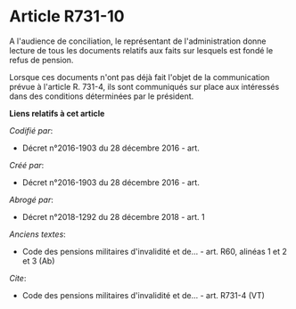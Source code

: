# Article R731-10

A l'audience de conciliation, le représentant de l'administration donne lecture de tous les documents relatifs aux faits sur
lesquels est fondé le refus de pension.

Lorsque ces documents n'ont pas déjà fait l'objet de la communication prévue à l'article R. 731-4, ils sont communiqués sur
place aux intéressés dans des conditions déterminées par le président.

**Liens relatifs à cet article**

_Codifié par_:

  - Décret n°2016-1903 du 28 décembre 2016 - art.

_Créé par_:

  - Décret n°2016-1903 du 28 décembre 2016 - art.

_Abrogé par_:

  - Décret n°2018-1292 du 28 décembre 2018 - art. 1

_Anciens textes_:

  - Code des pensions militaires d'invalidité et de... - art. R60, alinéas 1 et 2 et 3 (Ab)

_Cite_:

  - Code des pensions militaires d'invalidité et de... - art. R731-4 (VT)
